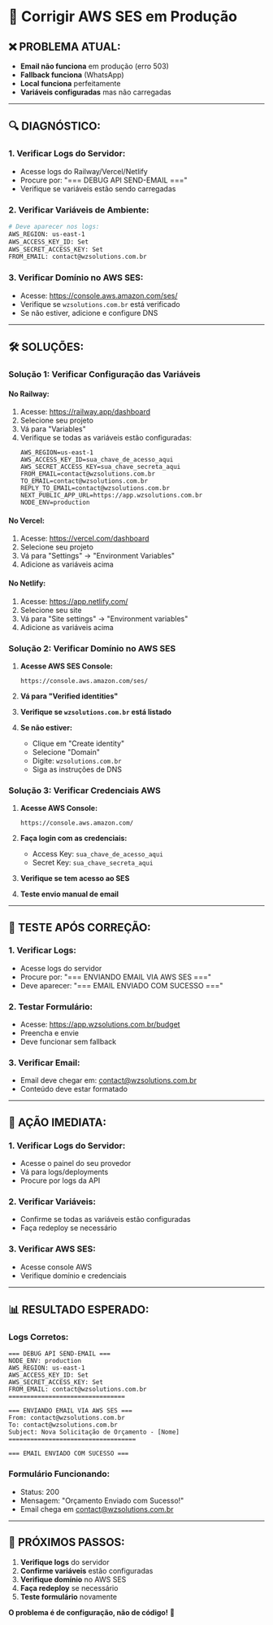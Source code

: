 # 🔧 Corrigir AWS SES em Produção

## ❌ **PROBLEMA ATUAL:**
- **Email não funciona** em produção (erro 503)
- **Fallback funciona** (WhatsApp)
- **Local funciona** perfeitamente
- **Variáveis configuradas** mas não carregadas

---

## 🔍 **DIAGNÓSTICO:**

### **1. Verificar Logs do Servidor:**
- Acesse logs do Railway/Vercel/Netlify
- Procure por: "=== DEBUG API SEND-EMAIL ==="
- Verifique se variáveis estão sendo carregadas

### **2. Verificar Variáveis de Ambiente:**
```bash
# Deve aparecer nos logs:
AWS_REGION: us-east-1
AWS_ACCESS_KEY_ID: Set
AWS_SECRET_ACCESS_KEY: Set
FROM_EMAIL: contact@wzsolutions.com.br
```

### **3. Verificar Domínio no AWS SES:**
- Acesse: https://console.aws.amazon.com/ses/
- Verifique se `wzsolutions.com.br` está verificado
- Se não estiver, adicione e configure DNS

---

## 🛠️ **SOLUÇÕES:**

### **Solução 1: Verificar Configuração das Variáveis**

#### **No Railway:**
1. Acesse: https://railway.app/dashboard
2. Selecione seu projeto
3. Vá para "Variables"
4. Verifique se todas as variáveis estão configuradas:
   ```
   AWS_REGION=us-east-1
   AWS_ACCESS_KEY_ID=sua_chave_de_acesso_aqui
   AWS_SECRET_ACCESS_KEY=sua_chave_secreta_aqui
   FROM_EMAIL=contact@wzsolutions.com.br
   TO_EMAIL=contact@wzsolutions.com.br
   REPLY_TO_EMAIL=contact@wzsolutions.com.br
   NEXT_PUBLIC_APP_URL=https://app.wzsolutions.com.br
   NODE_ENV=production
   ```

#### **No Vercel:**
1. Acesse: https://vercel.com/dashboard
2. Selecione seu projeto
3. Vá para "Settings" → "Environment Variables"
4. Adicione as variáveis acima

#### **No Netlify:**
1. Acesse: https://app.netlify.com/
2. Selecione seu site
3. Vá para "Site settings" → "Environment variables"
4. Adicione as variáveis acima

### **Solução 2: Verificar Domínio no AWS SES**

1. **Acesse AWS SES Console:**
   ```
   https://console.aws.amazon.com/ses/
   ```

2. **Vá para "Verified identities"**

3. **Verifique se `wzsolutions.com.br` está listado**

4. **Se não estiver:**
   - Clique em "Create identity"
   - Selecione "Domain"
   - Digite: `wzsolutions.com.br`
   - Siga as instruções de DNS

### **Solução 3: Verificar Credenciais AWS**

1. **Acesse AWS Console:**
   ```
   https://console.aws.amazon.com/
   ```

2. **Faça login com as credenciais:**
   - Access Key: `sua_chave_de_acesso_aqui`
   - Secret Key: `sua_chave_secreta_aqui`

3. **Verifique se tem acesso ao SES**

4. **Teste envio manual de email**

---

## 🧪 **TESTE APÓS CORREÇÃO:**

### **1. Verificar Logs:**
- Acesse logs do servidor
- Procure por: "=== ENVIANDO EMAIL VIA AWS SES ==="
- Deve aparecer: "=== EMAIL ENVIADO COM SUCESSO ==="

### **2. Testar Formulário:**
- Acesse: https://app.wzsolutions.com.br/budget
- Preencha e envie
- Deve funcionar sem fallback

### **3. Verificar Email:**
- Email deve chegar em: contact@wzsolutions.com.br
- Conteúdo deve estar formatado

---

## 🚨 **AÇÃO IMEDIATA:**

### **1. Verificar Logs do Servidor:**
- Acesse o painel do seu provedor
- Vá para logs/deployments
- Procure por logs da API

### **2. Verificar Variáveis:**
- Confirme se todas as variáveis estão configuradas
- Faça redeploy se necessário

### **3. Verificar AWS SES:**
- Acesse console AWS
- Verifique domínio e credenciais

---

## 📊 **RESULTADO ESPERADO:**

### **Logs Corretos:**
```
=== DEBUG API SEND-EMAIL ===
NODE_ENV: production
AWS_REGION: us-east-1
AWS_ACCESS_KEY_ID: Set
AWS_SECRET_ACCESS_KEY: Set
FROM_EMAIL: contact@wzsolutions.com.br
================================

=== ENVIANDO EMAIL VIA AWS SES ===
From: contact@wzsolutions.com.br
To: contact@wzsolutions.com.br
Subject: Nova Solicitação de Orçamento - [Nome]
===================================

=== EMAIL ENVIADO COM SUCESSO ===
```

### **Formulário Funcionando:**
- Status: 200
- Mensagem: "Orçamento Enviado com Sucesso!"
- Email chega em contact@wzsolutions.com.br

---

## 🎯 **PRÓXIMOS PASSOS:**

1. **Verifique logs** do servidor
2. **Confirme variáveis** estão configuradas
3. **Verifique domínio** no AWS SES
4. **Faça redeploy** se necessário
5. **Teste formulário** novamente

**O problema é de configuração, não de código!** 🔧
